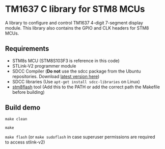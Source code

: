 TM1637 C library for STM8 MCUs
======

A library to configure and control TM1637 4-digit 7-segment display module. This library also contains the GPIO and CLK headers for STM8 MCUs.

Requirements
---

- STM8s MCU (STM8S103F3 is reference in this code)
- STLink-V2 programmer module
- SDCC Compiler (**Do not** use the sdcc package from the Ubuntu repositories. Download [latest version here](http://sdcc.sourceforge.net/snap.php))
- SDCC libraries (Use ``apt-get install sdcc-libraries`` on Linux)
- [stm8flash](https://github.com/vdudouyt/stm8flash) tool (Add this to the PATH or add the correct path the Makefile before building) 

Build demo
---

``make clean``

``make``

``make flash`` (or ``make sudoflash`` in case superuser permissions are required to access stlink-v2)

